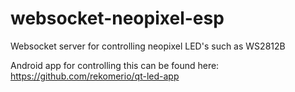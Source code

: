 # websocket-neopixel-esp
Websocket server for controlling neopixel LED's such as WS2812B

Android app for controlling this can be found here: https://github.com/rekomerio/qt-led-app

